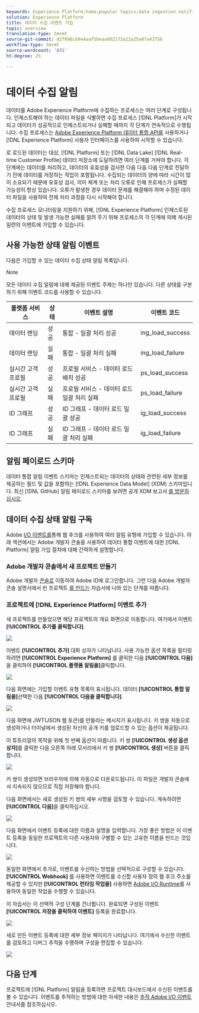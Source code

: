 ```yaml
---
keywords: Experience Platform;home;popular topics;data ingestion notifications;notifications;subscribe events;data ingestion status events;status events;subscribe;status notifications;
solution: Experience Platform
title: 데이터 수집 이벤트 가입
topic: overview
translation-type: tm+mt
source-git-commit: d2f098cb9e4aaf5beaad02173a22a25a87a43756
workflow-type: tm+mt
source-wordcount: '831'
ht-degree: 2%

---
```



# 데이터 수집 알림

데이터를 Adobe Experience Platform에 수집하는 프로세스는 여러 단계로 구성됩니다. 인제스트해야 하는 데이터 파일을 식별하면 수집 프로세스 [!DNL Platform]가 시작되고 데이터가 성공적으로 인제스트되거나 실패할 때까지 각 단계가 연속적으로 수행됩니다. 수집 프로세스는 [Adobe Experience Platform 데이터 통합 API를](https://www.adobe.io/apis/experienceplatform/home/api-reference.html#!acpdr/swagger-specs/ingest-api.yaml) 사용하거나 [!DNL Experience Platform] 사용자 인터페이스를 사용하여 시작할 수 있습니다.

로 로드된 데이터는 대상, [!DNL Platform] 또는 [!DNL Data Lake] [!DNL Real-time Customer Profile] 데이터 저장소에 도달하려면 여러 단계를 거쳐야 합니다. 각 단계에는 데이터를 처리하고, 데이터의 유효성을 검사한 다음 다음 다음 단계로 전달하기 전에 데이터를 저장하는 작업이 포함됩니다. 수집되는 데이터의 양에 따라 시간이 많이 소요되기 때문에 유효성 검사, 의미 체계 또는 처리 오류로 인해 프로세스가 실패할 가능성이 항상 있습니다. 오류가 발생한 경우 데이터 문제를 해결해야 하며 수정된 데이터 파일을 사용하여 전체 처리 과정을 다시 시작해야 합니다.

수집 프로세스 모니터링을 지원하기 위해, [!DNL Experience Platform] 인제스트된 데이터의 상태 및 발생 가능한 실패를 알려 주기 위해 프로세스의 각 단계에 의해 게시된 일련의 이벤트에 가입할 수 있습니다.

## 사용 가능한 상태 알림 이벤트

다음은 가입할 수 있는 데이터 수집 상태 알림 목록입니다.

>[!NOTE]
>
>모든 데이터 수집 알림에 대해 제공된 이벤트 주제는 하나만 있습니다. 다른 상태를 구분하기 위해 이벤트 코드를 사용할 수 있습니다.

| 플랫폼 서비스 | 상태 | 이벤트 설명 | 이벤트 코드 |
| ---------------- | ------ | ----------------- | ---------- |
| 데이터 랜딩 | 성공 | 통합 - 일괄 처리 성공 | ing_load_success |
| 데이터 랜딩 | 실패 | 통합 - 일괄 처리 실패 | ing_load_failure |
| 실시간 고객 프로필 | 성공 | 프로필 서비스 - 데이터 로드 배치 성공 | ps_load_success |
| 실시간 고객 프로필 | 실패 | 프로필 서비스 - 데이터 로드 일괄 처리 실패 | ps_load_failure |
| ID 그래프 | 성공 | ID 그래프 - 데이터 로드 일괄 성공 | ig_load_success |
| ID 그래프 | 실패 | ID 그래프 - 데이터 로드 일괄 처리 실패 | ig_load_failure |

## 알림 페이로드 스키마

데이터 통합 알림 이벤트 스키마는 인제스트되는 데이터의 상태와 관련된 세부 정보를 제공하는 필드 및 값을 포함하는 [!DNL Experience Data Model] (XDM) 스키마입니다. 최신 [!DNL GitHub] 알림 페이로드 스키마를 보려면 공개 XDM 보고서 [를 방문하십시오](https://github.com/adobe/xdm/blob/master/schemas/notifications/ingestion.schema.json).

## 데이터 수집 상태 알림 구독

Adobe [I/O 이벤트를](https://www.adobe.io/apis/experienceplatform/events.html)통해 웹 후크를 사용하여 여러 알림 유형에 가입할 수 있습니다. 아래 섹션에서는 Adobe 개발자 콘솔을 사용하여 데이터 통합 이벤트에 대한 [!DNL Platform] 알림 가입 절차에 대해 간략하게 설명합니다.

### Adobe 개발자 콘솔에서 새 프로젝트 만들기

Adobe 개발자 [콘솔로](https://www.adobe.com/go/devs_console_ui) 이동하여 Adobe ID에 로그인합니다. 그런 다음 Adobe 개발자 콘솔 설명서에서 빈 프로젝트 [를 만드는](https://www.adobe.io/apis/experienceplatform/console/docs.html#!AdobeDocs/adobeio-console/master/projects-empty.md) 자습서에 나와 있는 단계를 따릅니다.

### 프로젝트에 [!DNL Experience Platform] 이벤트 추가

새 프로젝트를 만들었으면 해당 프로젝트의 개요 화면으로 이동합니다. 여기에서 이벤트 **[!UICONTROL 추가를 클릭합니다]**.

![](../images/quality/subscribe-events/add-event-button.png)

이벤트 **[!UICONTROL 추가]** 대화 상자가 나타납니다. 사용 가능한 옵션 목록을 필터링하려면 **[!UICONTROL Experience Platform]** 를 클릭한 다음 **[!UICONTROL 다음]** 을 클릭하여 **[!UICONTROL 플랫폼 알림을]**&#x200B;클릭합니다.

![](../images/quality/subscribe-events/select-platform-events.png)

다음 화면에는 가입할 이벤트 유형 목록이 표시됩니다. 데이터 **[!UICONTROL 통합 알림을]**&#x200B;선택한 다음 **[!UICONTROL 다음을 클릭합니다]**.

![](../images/quality/subscribe-events/choose-event-subscriptions.png)

다음 화면에 JWT(JSON 웹 토큰)를 만들라는 메시지가 표시됩니다. 키 쌍을 자동으로 생성하거나 터미널에서 생성된 자신의 공개 키를 업로드할 수 있는 옵션이 제공됩니다.

이 튜토리얼의 목적을 위해 첫 번째 옵션이 따릅니다. 키 쌍 **[!UICONTROL 생성 옵션 상자]**&#x200B;를 클릭한 다음 오른쪽 아래 모서리에서 키 쌍 **[!UICONTROL 생성]** 버튼을 클릭합니다.

![](../images/quality/subscribe-events/generate-keypair.png)

키 쌍이 생성되면 브라우저에 의해 자동으로 다운로드됩니다. 이 파일은 개발자 콘솔에서 지속되지 않으므로 직접 저장해야 합니다.

다음 화면에서는 새로 생성된 키 쌍의 세부 사항을 검토할 수 있습니다. 계속하려면 **[!UICONTROL 다음]**&#x200B;을 클릭하십시오.

![](../images/quality/subscribe-events/keypair-generated.png)

다음 화면에서 이벤트 등록에 대한 이름과 설명을 입력합니다. 가장 좋은 방법은 이 이벤트 등록을 동일한 프로젝트의 다른 사용자와 구별할 수 있는 고유한 이름을 만드는 것입니다.

![](../images/quality/subscribe-events/registration-details.png)

동일한 화면에서 추가로, 이벤트를 수신하는 방법을 선택적으로 구성할 수 있습니다. **[!UICONTROL Webhook]** 를 사용하면 이벤트를 수신할 사용자 정의 웹 후크 주소를 제공할 수 있지만 **[!UICONTROL 런타임 작업을]** 사용하면 [Adobe I/O Runtime](https://www.adobe.io/apis/experienceplatform/runtime/docs.html)를 사용하여 동일한 작업을 수행할 수 있습니다.

이 자습서는 이 선택적 구성 단계를 건너뜁니다. 완료되면 구성된 이벤트 **[!UICONTROL 저장을 클릭하여 이벤트]** 등록을 완료합니다.

![](../images/quality/subscribe-events/receive-events.png)

새로 만든 이벤트 등록에 대한 세부 정보 페이지가 나타납니다. 여기에서 수신한 이벤트를 검토하고 디버그 추적을 수행하며 구성을 편집할 수 있습니다.

![](../images/quality/subscribe-events/registration-complete.png)

## 다음 단계

프로젝트에 [!DNL Platform] 알림을 등록하면 프로젝트 대시보드에서 수신된 이벤트를 볼 수 있습니다. 이벤트를 추적하는 방법에 대한 자세한 내용은 [추적 Adobe I/O 이벤트](https://www.adobe.io/apis/experienceplatform/events/docs.html#!adobedocs/adobeio-events/master/support/tracing.md) 안내서를 참조하십시오.
